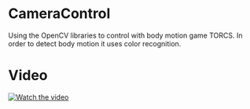 # CameraControl
Using the OpenCV libraries to control with body motion game TORCS.
In order to detect body motion it uses color recognition. 

# Video
[![Watch the video](http://interestsame.altervista.org/CC/img/3.png)](https://www.youtube.com/watch?v=frbqxef9OzY)
